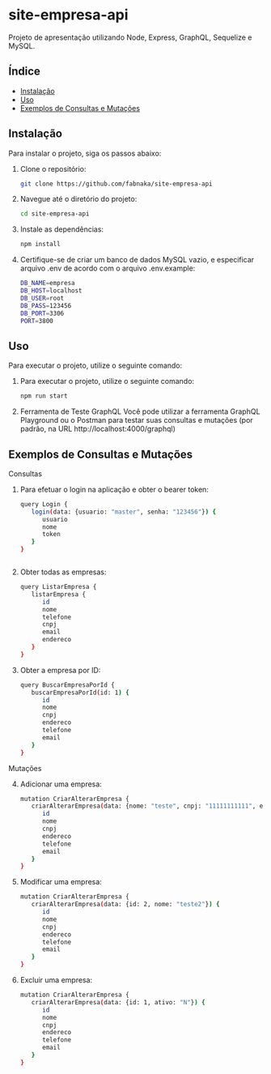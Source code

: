 # site-empresa-api

Projeto de apresentação utilizando Node, Express, GraphQL, Sequelize e MySQL.

## Índice

- [Instalação](#instalação)
- [Uso](#uso)
- [Exemplos de Consultas e Mutações](#exemplos-de-consultas-e-mutações)

## Instalação

Para instalar o projeto, siga os passos abaixo:

1. Clone o repositório:
   ```bash
   git clone https://github.com/fabnaka/site-empresa-api

2. Navegue até o diretório do projeto:
   ```bash
   cd site-empresa-api

3. Instale as dependências:
   ```bash
   npm install

4. Certifique-se de criar um banco de dados MySQL vazio, e especificar arquivo .env de acordo com o arquivo .env.example:
   ```bash
   DB_NAME=empresa
   DB_HOST=localhost
   DB_USER=root
   DB_PASS=123456
   DB_PORT=3306
   PORT=3800

## Uso

Para executar o projeto, utilize o seguinte comando:

1. Para executar o projeto, utilize o seguinte comando:
   ```bash
   npm run start

2. Ferramenta de Teste GraphQL
Você pode utilizar a ferramenta GraphQL Playground ou o Postman para testar suas consultas e mutações (por padrão, na URL http://localhost:4000/graphql)


## Exemplos de Consultas e Mutações 

Consultas
1. Para efetuar o login na aplicação e obter o bearer token:
   ```bash
   query Login {
      login(data: {usuario: "master", senha: "123456"}) {
         usuario
         nome
         token
      }
   }



2. Obter todas as empresas:
   ```bash
   query ListarEmpresa {
      listarEmpresa {
         id
         nome
         telefone
         cnpj
         email
         endereco
      }
   }

3. Obter a empresa por ID:
   ```bash
   query BuscarEmpresaPorId {
      buscarEmpresaPorId(id: 1) {
         id
         nome
         cnpj
         endereco
         telefone
         email
      }
   }

Mutações

4. Adicionar uma empresa:
   ```bash
   mutation CriarAlterarEmpresa {
      criarAlterarEmpresa(data: {nome: "teste", cnpj: "11111111111", endereco: "teste", telefone: "123", email: "teste@gmail.com"}) {
         id
         nome
         cnpj
         endereco
         telefone
         email
      }
   }

5. Modificar uma empresa:
   ```bash
   mutation CriarAlterarEmpresa {
      criarAlterarEmpresa(data: {id: 2, nome: "teste2"}) {
         id
         nome
         cnpj
         endereco
         telefone
         email
      }
   }

6. Excluir uma empresa:
   ```bash
   mutation CriarAlterarEmpresa {
      criarAlterarEmpresa(data: {id: 1, ativo: "N"}) {
         id
         nome
         cnpj
         endereco
         telefone
         email
      }
   }

